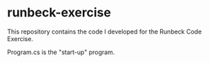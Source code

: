 # runbeck-exercise
This repository contains the code I developed for the Runbeck Code Exercise.

Program.cs is the "start-up" program. 
